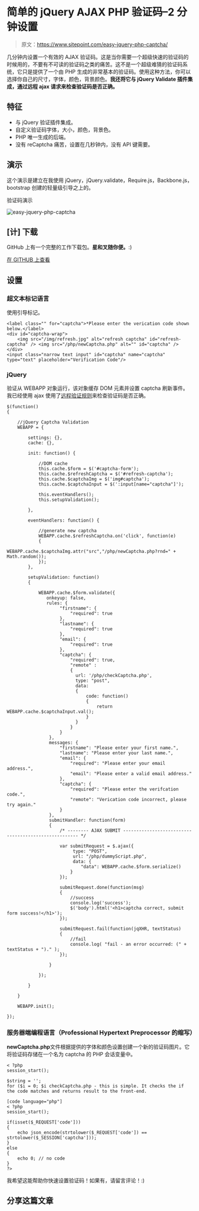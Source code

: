 # 简单的 jQuery AJAX PHP 验证码–2 分钟设置

> 原文：<https://www.sitepoint.com/easy-jquery-php-captcha/>

几分钟内设置一个有效的 AJAX 验证码。这是当你需要一个超级快速的验证码的时候用的，不要有不可读的验证码之类的痛苦。这不是一个超级难猜的验证码系统，它只是提供了一个由 PHP 生成的非常基本的验证码。使用这种方法，你可以选择你自己的尺寸，字体，颜色，背景颜色。**我还将它与 jQuery Validate 插件集成，通过远程 ajax 请求来检查验证码是否正确。**

## 特征

*   与 jQuery 验证插件集成。
*   自定义验证码字体，大小，颜色，背景色。
*   PHP 唯一生成的后端。
*   没有 reCaptcha 痛苦，设置在几秒钟内，没有 API 键需要。

## 演示

这个演示是建立在我使用 jQuery，jQuery.validate，Require.js，Backbone.js，bootstrap 创建的轻量级引导之上的。

验证码演示

![easy-jquery-php-captcha](img/8ef6354562d17ba214f2e98729503bbc.png)

## [计] 下载

GitHub 上有一个完整的工作下载包。**星和叉随你便。**:)

[在 GITHUB 上查看](https://github.com/sdeering/easy-jquery-php-captcha)

## 设置

### 超文本标记语言

使用引导标记。

```
<label class="" for="captcha">*Please enter the verication code shown below.</label>
<div id="captcha-wrap">
    <img src="/img/refresh.jpg" alt="refresh captcha" id="refresh-captcha" /> <img src="/php/newCaptcha.php" alt="" id="captcha" />
</div>
<input class="narrow text input" id="captcha" name="captcha" type="text" placeholder="Verification Code"/>
```

### jQuery

验证从 WEBAPP 对象运行，该对象缓存 DOM 元素并设置 captcha 刷新事件。我已经使用 ajax 使用了[远程验证规则](http://www.jquery4u.com/ajax/jquery-ajax-validation-remote-rule/)来检查验证码是否正确。

```
$(function()
{

    //jQuery Captcha Validation
    WEBAPP = {

        settings: {},
        cache: {},

        init: function() {

            //DOM cache
            this.cache.$form = $('#captcha-form');
            this.cache.$refreshCaptcha = $('#refresh-captcha');
            this.cache.$captchaImg = $('img#captcha');
            this.cache.$captchaInput = $(':input[name="captcha"]');

            this.eventHandlers();
            this.setupValidation();

        },

        eventHandlers: function() {

            //generate new captcha
            WEBAPP.cache.$refreshCaptcha.on('click', function(e)
            {
                WEBAPP.cache.$captchaImg.attr("src","/php/newCaptcha.php?rnd=" + Math.random());
            });
        },

        setupValidation: function()
        {

            WEBAPP.cache.$form.validate({
               onkeyup: false,
               rules: {
                    "firstname": {
                        "required": true
                    },
                    "lastname": {
                        "required": true
                    },
                    "email": {
                        "required": true
                    },
                    "captcha": {
                        "required": true,
                        "remote" :
                        {
                          url: '/php/checkCaptcha.php',
                          type: "post",
                          data:
                          {
                              code: function()
                              {
                                  return WEBAPP.cache.$captchaInput.val();
                              }
                          }
                        }
                    }
                },
                messages: {
                    "firstname": "Please enter your first name.",
                    "lastname": "Please enter your last name.",
                    "email": {
                        "required": "Please enter your email address.",
                        "email": "Please enter a valid email address."
                    },
                    "captcha": {
                        "required": "Please enter the verifcation code.",
                        "remote": "Verication code incorrect, please try again."
                    }
                },
                submitHandler: function(form)
                {
                    /* -------- AJAX SUBMIT ----------------------------------------------------- */

                    var submitRequest = $.ajax({
                         type: "POST",
                         url: "/php/dummyScript.php",
                         data: {
                            "data": WEBAPP.cache.$form.serialize()
                        }
                    });

                    submitRequest.done(function(msg)
                    {
                        //success
                        console.log('success');
                        $('body').html('<h1>captcha correct, submit form success!</h1>');
                    });

                    submitRequest.fail(function(jqXHR, textStatus)
                    {
                        //fail
                        console.log( "fail - an error occurred: (" + textStatus + ")." );
                    });

                }

            });

        }

    }

    WEBAPP.init();

});
```

### 服务器端编程语言（Professional Hypertext Preprocessor 的缩写）

**newCaptcha.php**文件根据提供的字体和颜色设置创建一个新的验证码图片。它将验证码存储在一个名为 captcha 的 PHP 会话变量中。

```
< ?php
session_start();

$string = '';
for ($i = 0; $i checkCaptcha.php - this is simple. It checks the if the code matches and returns result to the front-end.

[code language="php"]
< ?php
session_start();

if(isset($_REQUEST['code']))
{
    echo json_encode(strtolower($_REQUEST['code']) == strtolower($_SESSION['captcha']));
}
else
{
    echo 0; // no code
}
?>
```

我希望这能帮助你快速设置验证码！如果有，请留言评论！:)

## 分享这篇文章